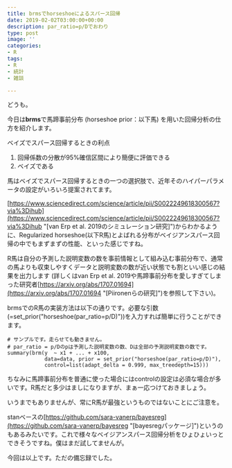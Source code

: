 ```yaml
---
title: brmsでhorseshoeによるスパース回帰
date: 2019-02-02T03:00:00+00:00
description: par_ratio=p/Dでおわり
type: post
image: ''
categories:
- R
tags:
- R
- 統計
- 雑談

---
```

どうも。     

  

今日は**brms**で馬蹄事前分布 (horseshoe prior：以下馬) を用いた回帰分析の仕方を紹介します。  

  

ベイズでスパース回帰するときの利点  

1. 回帰係数の分散が95%確信区間により簡便に評価できる
2. ベイズである

    

馬はベイズでスパース回帰するときの一つの選択肢で、近年そのハイパーパラメータの設定がいろいろ提案されてます。

  [https://www.sciencedirect.com/science/article/pii/S0022249618300567?via%3Dihub](https://www.sciencedirect.com/science/article/pii/S0022249618300567?via%3Dihub "[van Erp et al. 2019のシミュレーション研究]")からわかるように、Regularized horseshoe(以下R馬)とよばれる分布がベイジアンスパース回帰の中でもまずまずの性能、といった感じですね。

  

R馬は自分の予測した説明変数の数を事前情報として組み込む事前分布で、通常の馬よりも収束しやすくデータと説明変数の数が近い状態でも割といい感じの結果を出力します (詳しくはvan Erp et al. 2019や馬蹄事前分布を愛しすぎてしまった研究者[https://arxiv.org/abs/1707.01694](https://arxiv.org/abs/1707.01694 "[Piironenらの研究]")を参照して下さい)。    

  

brmsでのR馬の実装方法は以下の通りです。必要な引数(=set_prior("horseshoe(par_ratio=p/D)"))を入力すれば簡単に行うことができます。  

  

  

   

    
    
    # サンプルです。走らせても動きません。
    # par_ratio = p/Dのpは予測した説明変数の数、Dは全部の予測説明変数の数です。
    summary(brm(y  ~ x1 + ... + x100, 
                data=data, prior = set_prior("horseshoe(par_ratio=p/D)"),
                control=list(adapt_delta = 0.999, max_treedepth=15)))
    
    

ちなみに馬蹄事前分布を普通に使った場合にはcontrolの設定は必須な場合が多いです。R馬だと多少はましになりますが、まぁ一応つけておきましょう。

いうまでもありませんが、常にR馬が最強というものではないことにご注意を。  

stanベースの[https://github.com/sara-vanerp/bayesreg](https://github.com/sara-vanerp/bayesreg "[bayesregパッケージ]")というのもあるみたいです。これで様々なベイジアンスパース回帰分析をひょひょいっとできそうですね。僕はまだ試してませんが。

今回は以上です。ただの備忘録でした。